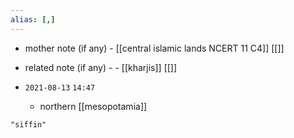 ```yaml
---
alias: [,]
---
```

- mother note (if any)
		- [[central islamic lands NCERT 11 C4]] [[]]
- related note (if any) -
		- [[kharjis]] [[]]


- `2021-08-13`  `14:47`
	- northern [[mesopotamia]]

```query
"siffin"
```
